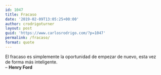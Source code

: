 ```yaml
---
id: 1047
title: Fracaso
date: '2019-02-09T13:05:25+00:00'
author: crodrigoturner
layout: post
guid: 'https://www.carlosrodrigo.com/?p=1047'
permalink: /fracaso/
format: quote
---
```


El fracaso es simplemente la oportunidad de empezar de nuevo, esta vez de forma más inteligente.  
 – **Henry Ford**